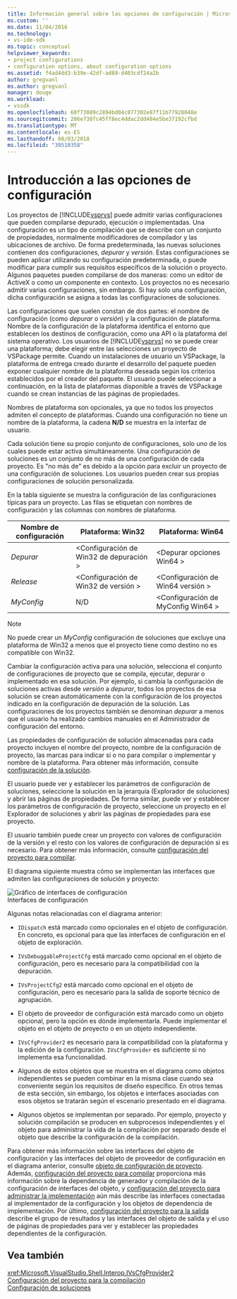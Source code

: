 ```yaml
---
title: Información general sobre las opciones de configuración | Microsoft Docs
ms.custom: ''
ms.date: 11/04/2016
ms.technology:
- vs-ide-sdk
ms.topic: conceptual
helpviewer_keywords:
- project configurations
- configuration options, about configuration options
ms.assetid: f4ad4dd3-b39e-42df-ad89-d403cdf24a2b
author: gregvanl
ms.author: gregvanl
manager: douge
ms.workload:
- vssdk
ms.openlocfilehash: 60f73089c2894bd04c877302e87f11b77928048e
ms.sourcegitcommit: 206e738fc45ff8ec4ddac2dd484e5be37192cfbd
ms.translationtype: MT
ms.contentlocale: es-ES
ms.lasthandoff: 08/03/2018
ms.locfileid: "39510358"
---
```

# <a name="configuration-options-overview"></a>Introducción a las opciones de configuración
Los proyectos de [!INCLUDE[vsprvs](../../code-quality/includes/vsprvs_md.md)] puede admitir varias configuraciones que pueden compilarse depurado, ejecución o implementadas. Una configuración es un tipo de compilación que se describe con un conjunto de propiedades, normalmente modificadores de compilador y las ubicaciones de archivo. De forma predeterminada, las nuevas soluciones contienen dos configuraciones, *depurar* y *versión*. Estas configuraciones se pueden aplicar utilizando su configuración predeterminada, o puede modificar para cumplir sus requisitos específicos de la solución o proyecto. Algunos paquetes pueden compilarse de dos maneras: como un editor de ActiveX o como un componente en contexto. Los proyectos no es necesario admitir varias configuraciones, sin embargo. Si hay solo una configuración, dicha configuración se asigna a todas las configuraciones de soluciones.  
  
 Las configuraciones que suelen constan de dos partes: el nombre de configuración (como *depurar* o *versión*) y la configuración de plataforma. Nombre de la configuración de la plataforma identifica el entorno que establecen los destinos de configuración, como una API o la plataforma del sistema operativo. Los usuarios de [!INCLUDE[vsprvs](../../code-quality/includes/vsprvs_md.md)] no se puede crear una plataforma; debe elegir entre las selecciones un proyecto de VSPackage permite. Cuando un instalaciones de usuario un VSPackage, la plataforma de entrega creado durante el desarrollo del paquete pueden exponer cualquier nombre de la plataforma deseada según los criterios establecidos por el creador del paquete. El usuario puede seleccionar a continuación, en la lista de plataformas disponible a través de VSPackage cuando se crean instancias de las páginas de propiedades.  
  
 Nombres de plataforma son opcionales, ya que no todos los proyectos admiten el concepto de plataformas. Cuando una configuración no tiene un nombre de la plataforma, la cadena **N/D** se muestra en la interfaz de usuario.  
  
 Cada solución tiene su propio conjunto de configuraciones, solo uno de los cuales puede estar activa simultáneamente. Una configuración de soluciones es un conjunto de no más de una configuración de cada proyecto. Es "no más de" es debido a la opción para excluir un proyecto de una configuración de soluciones. Los usuarios pueden crear sus propias configuraciones de solución personalizada.  
  
 En la tabla siguiente se muestra la configuración de las configuraciones típicas para un proyecto. Las filas se etiquetan con nombres de configuración y las columnas con nombres de plataforma.  
  
|Nombre de configuración|Plataforma: Win32|Plataforma: Win64|  
|------------------------|----------------------|----------------------|  
|*Depurar*|\<Configuración de Win32 de depuración >|\<Depurar opciones Win64 >|  
|*Release*|\<Configuración de Win32 de versión >|\<Configuración de Win64 versión >|  
|*MyConfig*|N/D|\<Configuración de MyConfig Win64 >|  
  
> [!NOTE]
>  No puede crear un *MyConfig* configuración de soluciones que excluye una plataforma de Win32 a menos que el proyecto tiene como destino no es compatible con Win32.  
  
 Cambiar la configuración activa para una solución, selecciona el conjunto de configuraciones de proyecto que se compila, ejecutar, depurar o implementado en esa solución. Por ejemplo, si cambia la configuración de soluciones activas desde *versión* a *depurar*, todos los proyectos de esa solución se crean automáticamente con la configuración de los proyectos indicado en la configuración de depuración de la solución. Las configuraciones de los proyectos también se denominan *depurar* a menos que el usuario ha realizado cambios manuales en el Administrador de configuración del entorno.  
  
 Las propiedades de configuración de solución almacenadas para cada proyecto incluyen el nombre del proyecto, nombre de la configuración de proyecto, las marcas para indicar si o no para compilar o implementar y nombre de la plataforma. Para obtener más información, consulte [configuración de la solución](../../extensibility/internals/solution-configuration.md).  
  
 El usuario puede ver y establecer los parámetros de configuración de soluciones, seleccione la solución en la jerarquía (Explorador de soluciones) y abrir las páginas de propiedades. De forma similar, puede ver y establecer los parámetros de configuración de proyecto, seleccione un proyecto en el Explorador de soluciones y abrir las páginas de propiedades para ese proyecto.  
  
 El usuario también puede crear un proyecto con valores de configuración de la versión y el resto con los valores de configuración de depuración si es necesario. Para obtener más información, consulte [configuración del proyecto para compilar](../../extensibility/internals/project-configuration-for-building.md).  
  
 El diagrama siguiente muestra cómo se implementan las interfaces que admiten las configuraciones de solución y proyecto:  
  
 ![Gráfico de interfaces de configuración](../../extensibility/internals/media/vsconfiginterfaces.gif "vsConfigInterfaces")  
Interfaces de configuración  
  
 Algunas notas relacionadas con el diagrama anterior:  
  
-   `IDispatch` está marcado como opcionales en el objeto de configuración. En concreto, es opcional para que las interfaces de configuración en el objeto de exploración.  
  
-   `IVsDebuggableProjectCfg` está marcado como opcional en el objeto de configuración, pero es necesario para la compatibilidad con la depuración.  
  
-   `IVsProjectCfg2` está marcado como opcional en el objeto de configuración, pero es necesario para la salida de soporte técnico de agrupación.  
  
-   El objeto de proveedor de configuración está marcado como un objeto opcional, pero la opción es dónde implementarla. Puede implementar el objeto en el objeto de proyecto o en un objeto independiente.  
  
-   `IVsCfgProvider2` es necesario para la compatibilidad con la plataforma y la edición de la configuración. `IVsCfgProvider` es suficiente si no implementa esa funcionalidad.  
  
-   Algunos de estos objetos que se muestra en el diagrama como objetos independientes se pueden combinar en la misma clase cuando sea conveniente según los requisitos de diseño específico. En otros temas de esta sección, sin embargo, los objetos e interfaces asociadas con esos objetos se tratarán según el escenario presentado en el diagrama.  
  
-   Algunos objetos se implementan por separado. Por ejemplo, proyecto y solución compilación se producen en subprocesos independientes y el objeto para administrar la vida de la compilación por separado desde el objeto que describe la configuración de la compilación.  
  
 Para obtener más información sobre las interfaces del objeto de configuración y las interfaces del objeto de proveedor de configuración en el diagrama anterior, consulte [objeto de configuración de proyecto](../../extensibility/internals/project-configuration-object.md). Además, [configuración del proyecto para compilar](../../extensibility/internals/project-configuration-for-building.md) proporciona más información sobre la dependencia de generador y compilación de la configuración de interfaces del objeto, y [configuración del proyecto para administrar la implementación](../../extensibility/internals/project-configuration-for-managing-deployment.md) aún más describe las interfaces conectadas al implementador de la configuración y los objetos de dependencia de implementación. Por último, [configuración del proyecto para la salida](../../extensibility/internals/project-configuration-for-output.md) describe el grupo de resultados y las interfaces del objeto de salida y el uso de páginas de propiedades para ver y establecer las propiedades dependientes de la configuración.  
  
## <a name="see-also"></a>Vea también  
 <xref:Microsoft.VisualStudio.Shell.Interop.IVsCfgProvider2>   
 [Configuración del proyecto para la compilación](../../extensibility/internals/project-configuration-for-building.md)   
 [Configuración de soluciones](../../extensibility/internals/solution-configuration.md)